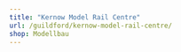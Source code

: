 ```yaml
---
title: "Kernow Model Rail Centre"
url: /guildford/kernow-model-rail-centre/
shop: Modellbau
---
```

